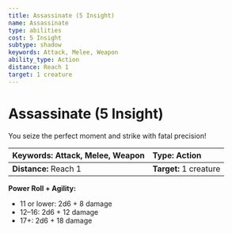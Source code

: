 ```yaml
---
title: Assassinate (5 Insight)
name: Assassinate
type: abilities
cost: 5 Insight
subtype: shadow
keywords: Attack, Melee, Weapon
ability_type: Action
distance: Reach 1
target: 1 creature
---
```


# Assassinate (5 Insight)

You seize the perfect moment and strike with fatal precision!

| **Keywords:** Attack, Melee, Weapon | **Type:** Action       |
| :---------------------------------- | :--------------------- |
| **Distance:** Reach 1               | **Target:** 1 creature |

**Power Roll + Agility:**

- 11 or lower: 2d6 + 8 damage
- 12–16: 2d6 + 12 damage
- 17+: 2d6 + 18 damage
